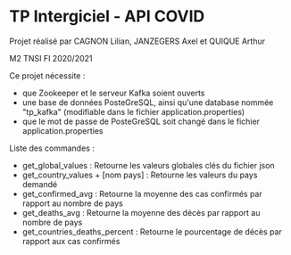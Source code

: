 # TP Intergiciel - API COVID
Projet réalisé par CAGNON Lilian, JANZEGERS Axel et QUIQUE Arthur

M2 TNSI FI 2020/2021

Ce projet nécessite :
  - que Zookeeper et le serveur Kafka soient ouverts
  - une base de données PosteGreSQL, ainsi qu'une database nommée "tp_kafka" (modifiable dans le fichier application.properties)
  - que le mot de passe de PosteGreSQL soit changé dans le fichier application.properties

Liste des commandes :
  - get_global_values : Retourne les valeurs globales clés du fichier json
  - get_country_values + [nom pays] : Retourne les valeurs du pays demandé
  - get_confirmed_avg : Retourne la moyenne des cas confirmés par rapport au nombre de pays
  - get_deaths_avg : Retourne la moyenne des décès par rapport au nombre de pays
  - get_countries_deaths_percent : Retourne le pourcentage de décès par rapport aux cas confirmés
